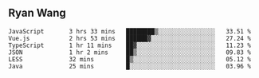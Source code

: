 ## Ryan Wang

<!--START_SECTION:waka-->

```text
JavaScript       3 hrs 33 mins   ████████▒░░░░░░░░░░░░░░░░   33.51 %
Vue.js           2 hrs 53 mins   ██████▓░░░░░░░░░░░░░░░░░░   27.24 %
TypeScript       1 hr 11 mins    ██▓░░░░░░░░░░░░░░░░░░░░░░   11.23 %
JSON             1 hr 2 mins     ██▒░░░░░░░░░░░░░░░░░░░░░░   09.83 %
LESS             32 mins         █▒░░░░░░░░░░░░░░░░░░░░░░░   05.12 %
Java             25 mins         █░░░░░░░░░░░░░░░░░░░░░░░░   03.96 %
```

<!--END_SECTION:waka-->
